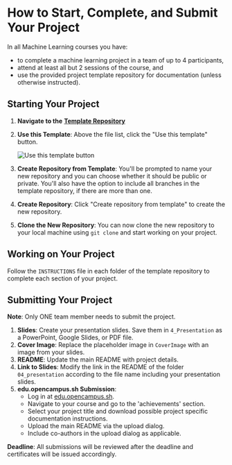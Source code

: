 # How to Start, Complete, and Submit Your Project

In all Machine Learning courses you have:

* to complete a machine learning project in a team of up to 4 participants,
* attend at least all but 2 sessions of the course, and
* use the provided project template repository for documentation (unless otherwise instructed).

## Starting Your Project

1. **Navigate to the** [**Template Repository**](https://github.com/opencampus-sh/ml-project-template)
2.  **Use this Template**: Above the file list, click the "Use this template" button.

    ![Use this template button](https://docs.github.com/assets/images/help/repository/use-this-template-button.png)
3. **Create Repository from Template**: You'll be prompted to name your new repository and you can choose whether it should be public or private. You'll also have the option to include all branches in the template repository, if there are more than one.
4. **Create Repository**: Click "Create repository from template" to create the new repository.
5. **Clone the New Repository**: You can now clone the new repository to your local machine using `git clone` and start working on your project.

## Working on Your Project

Follow the `INSTRUCTIONS` file in each folder of the template repository to complete each section of your project.

## Submitting Your Project

**Note**: Only ONE team member needs to submit the project.

1. **Slides**: Create your presentation slides. Save them in `4_Presentation` as a PowerPoint, Google Slides, or PDF file.
2. **Cover Image**: Replace the placeholder image in `CoverImage` with an image from your slides.
3. **README**: Update the main README with project details.
4. **Link to Slides**: Modify the link in the README of the folder `04_presentation` according to the file name including your presentation slides.
5. **edu.opencampus.sh Submission**:
   * Log in at [edu.opencampus.sh](https://edu.opencampus.sh).
   * Navigate to your course and go to the 'achievements' section.
   * Select your project title and download possible project specific documentation instructions.
   * Upload the main README via the upload dialog.
   * Include co-authors in the upload dialog as applicable.

**Deadline**: All submissions will be reviewed after the deadline and certificates will be issued accordingly.
